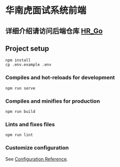 # 华南虎面试系统前端

## 详细介绍请访问后端仓库 [HR_Go](https://github.com/scutrobotlab/HR_Go)

## Project setup

```
npm install
cp .env.example .env
```

### Compiles and hot-reloads for development

```
npm run serve
```

### Compiles and minifies for production

```
npm run build
```

### Lints and fixes files

```
npm run lint
```

### Customize configuration

See [Configuration Reference](https://cli.vuejs.org/config/).
